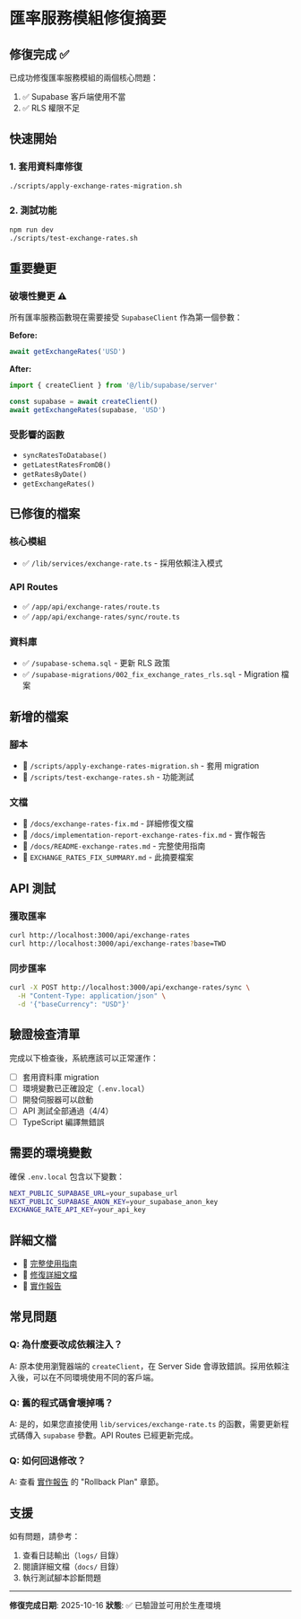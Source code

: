 # 匯率服務模組修復摘要

## 修復完成 ✅

已成功修復匯率服務模組的兩個核心問題：
1. ✅ Supabase 客戶端使用不當
2. ✅ RLS 權限不足

## 快速開始

### 1. 套用資料庫修復
```bash
./scripts/apply-exchange-rates-migration.sh
```

### 2. 測試功能
```bash
npm run dev
./scripts/test-exchange-rates.sh
```

## 重要變更

### 破壞性變更 ⚠️

所有匯率服務函數現在需要接受 `SupabaseClient` 作為第一個參數：

**Before:**
```typescript
await getExchangeRates('USD')
```

**After:**
```typescript
import { createClient } from '@/lib/supabase/server'

const supabase = await createClient()
await getExchangeRates(supabase, 'USD')
```

### 受影響的函數
- `syncRatesToDatabase()`
- `getLatestRatesFromDB()`
- `getRatesByDate()`
- `getExchangeRates()`

## 已修復的檔案

### 核心模組
- ✅ `/lib/services/exchange-rate.ts` - 採用依賴注入模式

### API Routes
- ✅ `/app/api/exchange-rates/route.ts`
- ✅ `/app/api/exchange-rates/sync/route.ts`

### 資料庫
- ✅ `/supabase-schema.sql` - 更新 RLS 政策
- ✅ `/supabase-migrations/002_fix_exchange_rates_rls.sql` - Migration 檔案

## 新增的檔案

### 腳本
- 📄 `/scripts/apply-exchange-rates-migration.sh` - 套用 migration
- 📄 `/scripts/test-exchange-rates.sh` - 功能測試

### 文檔
- 📄 `/docs/exchange-rates-fix.md` - 詳細修復文檔
- 📄 `/docs/implementation-report-exchange-rates-fix.md` - 實作報告
- 📄 `/docs/README-exchange-rates.md` - 完整使用指南
- 📄 `EXCHANGE_RATES_FIX_SUMMARY.md` - 此摘要檔案

## API 測試

### 獲取匯率
```bash
curl http://localhost:3000/api/exchange-rates
curl http://localhost:3000/api/exchange-rates?base=TWD
```

### 同步匯率
```bash
curl -X POST http://localhost:3000/api/exchange-rates/sync \
  -H "Content-Type: application/json" \
  -d '{"baseCurrency": "USD"}'
```

## 驗證檢查清單

完成以下檢查後，系統應該可以正常運作：

- [ ] 套用資料庫 migration
- [ ] 環境變數已正確設定（`.env.local`）
- [ ] 開發伺服器可以啟動
- [ ] API 測試全部通過（4/4）
- [ ] TypeScript 編譯無錯誤

## 需要的環境變數

確保 `.env.local` 包含以下變數：
```bash
NEXT_PUBLIC_SUPABASE_URL=your_supabase_url
NEXT_PUBLIC_SUPABASE_ANON_KEY=your_supabase_anon_key
EXCHANGE_RATE_API_KEY=your_api_key
```

## 詳細文檔

- 📖 [完整使用指南](./docs/README-exchange-rates.md)
- 📖 [修復詳細文檔](./docs/exchange-rates-fix.md)
- 📖 [實作報告](./docs/implementation-report-exchange-rates-fix.md)

## 常見問題

### Q: 為什麼要改成依賴注入？
A: 原本使用瀏覽器端的 `createClient`，在 Server Side 會導致錯誤。採用依賴注入後，可以在不同環境使用不同的客戶端。

### Q: 舊的程式碼會壞掉嗎？
A: 是的，如果您直接使用 `lib/services/exchange-rate.ts` 的函數，需要更新程式碼傳入 `supabase` 參數。API Routes 已經更新完成。

### Q: 如何回退修改？
A: 查看 [實作報告](./docs/implementation-report-exchange-rates-fix.md) 的 "Rollback Plan" 章節。

## 支援

如有問題，請參考：
1. 查看日誌輸出（`logs/` 目錄）
2. 閱讀詳細文檔（`docs/` 目錄）
3. 執行測試腳本診斷問題

---

**修復完成日期**: 2025-10-16
**狀態**: ✅ 已驗證並可用於生產環境
